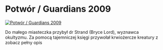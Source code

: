 Potwór / Guardians 2009 
=============
[![Potwór / Guardians 2009 ](http://vidos.pl/images/player.gif)](http://vidos.pl/potwor-guardians-2009)

 Do małego miasteczka przybył dr Strand (Bryce Lord), wyznawca okultyzmu. Za pomocą tajemniczej księgi przywołał krwiożercze kreatury z zobacz pełny opis
